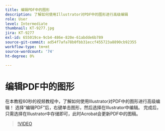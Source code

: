 ```yaml
---
title: 编辑PDF中的图形
description: 了解如何使用Illustrator对PDF中的图形进行高级编辑
role: User
level: Intermediate
thumbnail: KT-9277.jpg
jira: KT-9277
exl-id: 655019ce-9cb4-486e-820e-61abdde6b789
source-git-commit: ad54f7afa78b0fbb31eccf455723a8890cb92355
workflow-type: tm+mt
source-wordcount: '74'
ht-degree: 0%

---
```


# 编辑PDF中的图形

在本教程60秒的视频教程中，了解如何使用Illustrator对PDF中的图形进行高级编辑！ 选择“编辑PDF”后，右键单击图形，然后选择在Illustrator中编辑。 完成后，只需选择在Illustrator中存储即可，此时Acrobat会更新PDF中的图稿。

>[!VIDEO](https://video.tv.adobe.com/v/338277?quality=12&learn=on&hidetitle=true)
